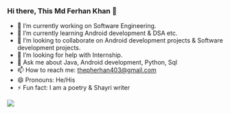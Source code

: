 ### Hi there, This Md Ferhan Khan 👋

- 🔭 I’m currently working on Software Engineering.
- 🌱 I’m currently learning Android development & DSA etc.
- 👯 I’m looking to collaborate on Android development projects & Software development projects.
- 🤔 I’m looking for help with Internship.
- 💬 Ask me about Java, Android development, Python, Sql
- 📫 How to reach me: thepherhan403@gmail.com
- 😄 Pronouns: He/His
- ⚡ Fun fact: I am a poetry & Shayri writer

<img src="https://github-readme-stats.vercel.app/api?username=mdferhankhan&&show_icons=true&title_color=ffffff&icon_color=bb2acf&text_color=daf7dc&bg_color=151515">

